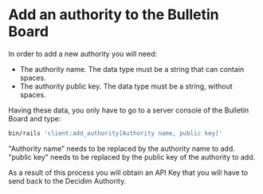 # Add an authority to the Bulletin Board

In order to add a new authority you will need:

* The authority name. The data type must be a string that can contain spaces.
* The authority public key. The data type must be a string, without spaces.

Having these data, you only have to go to a server console of the Bulletin Board and type:
```bash
bin/rails 'client:add_authority[Authority name, public key]'
```

"Authority name" needs to be replaced by the authority name to add.
"public key" needs to be replaced by the public key of the authority to add.

As a result of this process you will obtain an API Key that you will have to send back to the Decidim Authority.
